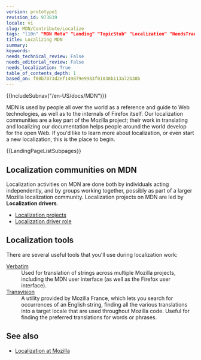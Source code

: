 ```yaml
---
version: prototype1
revision_id: 973839
locale: vi
slug: MDN/Contribute/Localize
tags: "l10n" "MDN Meta" "Landing" "TopicStub" "Localization" "NeedsTranslation"
title: Localizing MDN
summary: 
keywords: 
needs_technical_review: False
needs_editorial_review: False
needs_localization: True
table_of_contents_depth: 1
based_on: f00b7073d2ef149879e9983f01038b113a72b38b
---
```

<div>{{IncludeSubnav("/en-US/docs/MDN")}}</div>

<p>MDN is used by people all over the world as a reference and guide to Web technologies, as well as to the internals of Firefox itself. Our localization communities are a key part of the Mozilla project; their work in translating and localizing our documentation helps people around the world develop for the open Web. If you'd like to learn more about localization, or even start a new localization, this is the place to begin.</p>

<p>{{LandingPageListSubpages}}</p>

<h2 id="Localization_communities_on_MDN">Localization communities on MDN</h2>

<p>Localization activities on MDN are done both by individuals acting independently, and by groups working together, possibly as part of a larger Mozilla localization community. Localization projects on MDN are led by <strong>Localization drivers</strong>.</p>

<ul>
 <li><a href="/en-US/docs/MDN/Community/Roles/Localization_projects">Localization projects</a></li>
 <li><a href="/en-US/docs/MDN/Community/Roles/Localization_driver_role">Localization driver role</a></li>
</ul>

<h2 id="Localization_tools">Localization tools</h2>

<p>There are several useful tools that you'll use during localization work:</p>

<dl>
 <dt><a href="/en-US/docs/Mozilla/Localization/Localizing_with_Verbatim" title="/en-US/docs/Mozilla/Localization/Localizing_with_Verbatim">Verbatim</a></dt>
 <dd>Used for translation of strings across multiple Mozilla projects, including the MDN user interface (as well as the Firefox user interface).</dd>
 <dt><a href="http://transvision.mozfr.org/" title="http://transvision.mozfr.org/">Transvision</a></dt>
 <dd>A utility provided by Mozilla France, which lets you search for occurrences of an English string, finding all the various translations into a target locale that are used throughout Mozilla code. Useful for finding the preferred translations for words or phrases.</dd>
</dl>

<h2 id="See_also">See also</h2>

<ul>
 <li><a href="/en-US/docs/Mozilla/Localization" title="/en-US/docs/Mozilla/Localization">Localization at Mozilla</a></li>
</ul>

